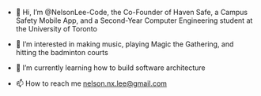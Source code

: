 - 👋 Hi, I’m @NelsonLee-Code, the Co-Founder of Haven Safe, a Campus Safety Mobile App, and a Second-Year Computer Engineering student at the University of Toronto

- 👀 I’m interested in making music, playing Magic the Gathering, and hitting the badminton courts
- 🌱 I’m currently learning how to build software architecture

- 📫 How to reach me nelson.nx.lee@gmail.com
